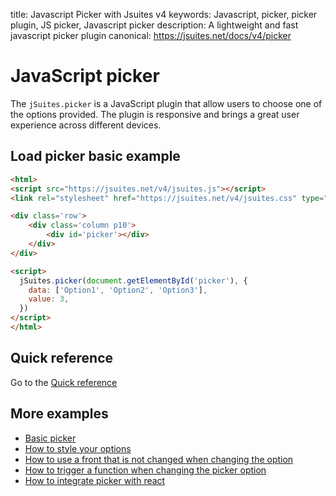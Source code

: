 title: Javascript Picker with Jsuites v4
keywords: Javascript, picker, picker plugin, JS picker, Javascript picker
description: A lightweight and fast javascript picker plugin
canonical: https://jsuites.net/docs/v4/picker

JavaScript picker
=================

The `jSuites.picker` is a JavaScript plugin that allow users to choose one of the options provided. The plugin is responsive and brings a great user experience across different devices.

Load picker basic example
-------------------------

```html
<html>
<script src="https://jsuites.net/v4/jsuites.js"></script>
<link rel="stylesheet" href="https://jsuites.net/v4/jsuites.css" type="text/css" />

<div class='row'>
    <div class='column p10'>
        <div id='picker'></div>
    </div>
</div>

<script>
  jSuites.picker(document.getElementById('picker'), {
    data: ['Option1', 'Option2', 'Option3'],
    value: 3,
  })
</script>
</html>
```
  
  

Quick reference
---------------

Go to the [Quick reference](/docs/v4/picker/quick-reference)

More examples
-------------

* [Basic picker](/docs/v4/picker/basic)
* [How to style your options](/docs/v4/picker/stylize-options)
* [How to use a front that is not changed when changing the option](/docs/v4/picker/static-front)
* [How to trigger a function when changing the picker option](/docs/v4/picker/handle-changes)
* [How to integrate picker with react](/docs/v4/picker/picker-with-react)

